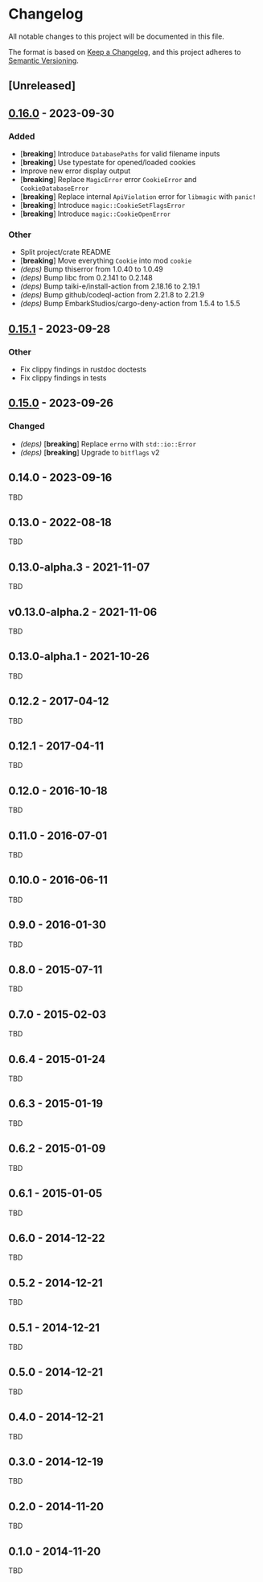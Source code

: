 # Changelog
All notable changes to this project will be documented in this file.

The format is based on [Keep a Changelog](https://keepachangelog.com/en/1.0.0/),
and this project adheres to [Semantic Versioning](https://semver.org/spec/v2.0.0.html).

## [Unreleased]

## [0.16.0](https://github.com/robo9k/rust-magic/compare/v0.15.1...v0.16.0) - 2023-09-30

### Added
- [**breaking**] Introduce `DatabasePaths` for valid filename inputs
- [**breaking**] Use typestate for opened/loaded cookies
- Improve new error display output
- [**breaking**] Replace `MagicError` error `CookieError` and `CookieDatabaseError`
- [**breaking**] Replace internal `ApiViolation` error for `libmagic` with `panic!`
- [**breaking**] Introduce `magic::CookieSetFlagsError`
- [**breaking**] Introduce `magic::CookieOpenError`

### Other
- Split project/crate README
- [**breaking**] Move everything `Cookie` into mod `cookie`
- *(deps)* Bump thiserror from 1.0.40 to 1.0.49
- *(deps)* Bump libc from 0.2.141 to 0.2.148
- *(deps)* Bump taiki-e/install-action from 2.18.16 to 2.19.1
- *(deps)* Bump github/codeql-action from 2.21.8 to 2.21.9
- *(deps)* Bump EmbarkStudios/cargo-deny-action from 1.5.4 to 1.5.5

## [0.15.1](https://github.com/robo9k/rust-magic/compare/v0.15.0...v0.15.1) - 2023-09-28

### Other
- Fix clippy findings in rustdoc doctests
- Fix clippy findings in tests

## [0.15.0](https://github.com/robo9k/rust-magic/compare/v0.14.0...v0.15.0) - 2023-09-26

### Changed
- *(deps)* [**breaking**] Replace `errno` with `std::io::Error`
- *(deps)* [**breaking**] Upgrade to `bitflags` v2

## 0.14.0 - 2023-09-16

TBD

## 0.13.0 - 2022-08-18

TBD

## 0.13.0-alpha.3 - 2021-11-07

TBD

## v0.13.0-alpha.2 - 2021-11-06

TBD

## 0.13.0-alpha.1 - 2021-10-26

TBD

## 0.12.2 - 2017-04-12

TBD

## 0.12.1 - 2017-04-11

TBD

## 0.12.0 - 2016-10-18

TBD

## 0.11.0 - 2016-07-01

TBD

## 0.10.0 - 2016-06-11

TBD

## 0.9.0 - 2016-01-30

TBD

## 0.8.0 - 2015-07-11

TBD

## 0.7.0 - 2015-02-03

TBD

## 0.6.4 - 2015-01-24

TBD

## 0.6.3 - 2015-01-19

TBD

## 0.6.2 - 2015-01-09

TBD

## 0.6.1 - 2015-01-05

TBD

## 0.6.0 - 2014-12-22

TBD

## 0.5.2 - 2014-12-21

TBD

## 0.5.1 - 2014-12-21

TBD

## 0.5.0 - 2014-12-21

TBD

## 0.4.0 - 2014-12-21

TBD

## 0.3.0 - 2014-12-19

TBD

## 0.2.0 - 2014-11-20

TBD

## 0.1.0 - 2014-11-20

TBD

